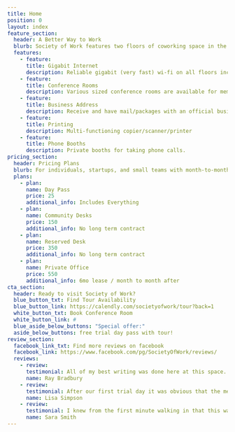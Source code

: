 ```yaml
---
title: Home
position: 0
layout: index
feature_section:
  header: A Better Way to Work
  blurb: Society of Work features two floors of coworking space in the heart of Chattanooga's Innovation District from common areas to phone booths to private offices for small teams. Whether your idea of a much needed break leads you to a bean bag chair in the arcade or out on our rooftop for a breath of fresh air, we've got you covered.
  features:
    - feature:
      title: Gigabit Internet
      description: Reliable gigabit (very fast) wi-fi on all floors including rooftop.
    - feature:
      title: Conference Rooms
      description: Various sized conference rooms are available for members with audio/video hookups and whiteboards.
    - feature:
      title: Business Address
      description: Receive and have mail/packages with an official business address.
    - feature:
      title: Printing
      description: Multi-functioning copier/scanner/printer
    - feature:
      title: Phone Booths
      description: Private booths for taking phone calls.
pricing_section:
  header: Pricing Plans
  blurb: For individuals, startups, and small teams with month-to-month flexibility.
  plans:
    - plan:
      name: Day Pass
      price: 25
      additional_info: Includes Everything
    - plan:
      name: Community Desks
      price: 150
      additional_info: No long term contract
    - plan:
      name: Reserved Desk
      price: 350
      additional_info: No long term contract
    - plan:
      name: Private Office
      price: 550
      additional_info: 6mo lease / month to month after
cta_section:
  header: Ready to visit Society of Work?
  blue_button_txt: Find Tour Availability
  blue_button_link: https://calendly.com/societyofwork/tour?back=1
  white_button_txt: Book Conference Room
  white_button_link: #
  blue_aside_below_buttons: "Special offer:"
  aside_below_buttons: free trial day pass with tour!
review_section:
  facebook_link_txt: Find more reviews on facebook
  facebook_link: https://www.facebook.com/pg/SocietyOfWork/reviews/
  reviews:
    - review:
      testimonial: All of my best writing was done here at this space. Can't recommend it enough.
      name: Ray Bradbury
    - review:
      testimonial: After our first trial day it was obvious that the membership fees are well worth the cost.
      name: Lisa Simpson
    - review:
      testimonial: I knew from the first minute walking in that this was going to be special. Was not disappointed.
      name: Sara Smith
---
```

